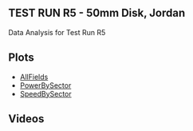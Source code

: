 ## TEST RUN R5 - 50mm Disk, Jordan  
Data Analysis for Test Run R5  

## Plots  
- [AllFields](Plots\AllFields.html)
- [PowerBySector](Plots\PowerBySector.html)
- [SpeedBySector](Plots\SpeedBySector.html)

## Videos  
